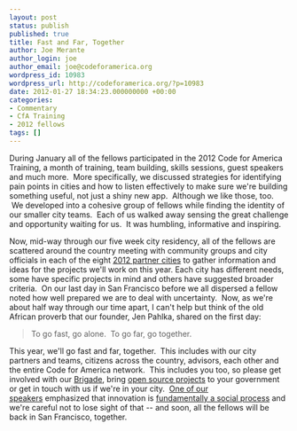 ```yaml
---
layout: post
status: publish
published: true
title: Fast and Far, Together
author: Joe Merante
author_login: joe
author_email: joe@codeforamerica.org
wordpress_id: 10983
wordpress_url: http://codeforamerica.org/?p=10983
date: 2012-01-27 18:34:23.000000000 +00:00
categories:
- Commentary
- CfA Training
- 2012 fellows
tags: []
---
```

During January all of the fellows participated in the 2012 Code for America Training, a month of training, team building, skills sessions, guest speakers and much more.  More specifically, we discussed strategies for identifying pain points in cities and how to listen effectively to make sure we're building something useful, not just a shiny new app.  Although we like those, too.  We developed into a cohesive group of fellows while finding the identity of our smaller city teams.  Each of us walked away sensing the great challenge and opportunity waiting for us.  It was humbling, informative and inspiring.

Now, mid-way through our five week city residency, all of the fellows are scattered around the country meeting with community groups and city officials in each of the eight <a href="http://codeforamerica.org/cfa-2012/">2012 partner cities</a> to gather information and ideas for the projects we'll work on this year. Each city has different needs, some have specific projects in mind and others have suggested broader criteria.  On our last day in San Francisco before we all dispersed a fellow noted how well prepared we are to deal with uncertainty.  Now, as we're about half way through our time apart, I can't help but think of the old African proverb that our founder, Jen Pahlka, shared on the first day:
<blockquote>To go fast, go alone.  To go far, go together.</blockquote>
This year, we'll go fast and far, together.  This includes with our city partners and teams, citizens across the country, advisors, each other and the entire Code for America network.  This includes you too, so please get involved with our <a href="http://codeforamerica.org/2012/01/24/checking-in-with-brigade/">Brigade</a>, bring <a href="http://marketplace.civiccommons.org/">open source projects</a> to your government or get in touch with us if we're in your city.  <a href="http://goodspeedupdate.com/about">One of our speakers</a> emphasized that innovation is <a href="http://books.google.com/books?id=v1ii4QsB7jIC&amp;pg=PA34&amp;lpg=PA34&amp;dq=innovation+is+fundamentally+a+social+process&amp;source=bl&amp;ots=DJUvxIUobO&amp;sig=GiDxhGbmDSXxH2xlDVAixuCX9x8&amp;hl=en&amp;sa=X&amp;ei=MikjT-_RL9HRiAKlvOj2Bw&amp;ved=0CCEQ6AEwAA#v=onepage&amp;q=innovation%20is%20fundamentally%20a%20social%20process&amp;f=false">fundamentally a social process</a> and we're careful not to lose sight of that -- and soon, all the fellows will be back in San Francisco, together.

